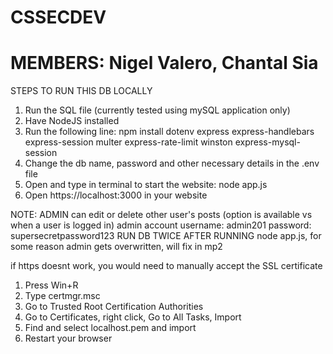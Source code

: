 # CSSECDEV
# MEMBERS: Nigel Valero, Chantal Sia

STEPS TO RUN THIS DB LOCALLY 

1. Run the SQL file (currently tested using mySQL application only)
2. Have NodeJS installed
3. Run the following line: npm install dotenv express express-handlebars express-session multer express-rate-limit winston express-mysql-session
4. Change the db name, password and other necessary details in the .env file
5. Open and type in terminal to start the website: node app.js
6. Open https://localhost:3000 in your website

NOTE: ADMIN can edit or delete other user's posts (option is available vs when a user is logged in)
      admin account username: admin201
                    password: supersecretpassword123
      RUN DB TWICE AFTER RUNNING node app.js, for some reason admin gets overwritten, will fix in mp2

if https doesnt work, you would need to manually accept the SSL certificate
1. Press Win+R
2. Type certmgr.msc
3. Go to Trusted Root Certification Authorities
4. Go to Certificates, right click, Go to All Tasks, Import
5. Find and select localhost.pem and import
6. Restart your browser